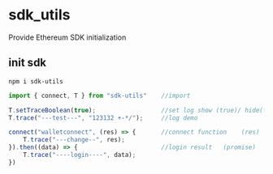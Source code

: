 # sdk_utils
Provide Ethereum SDK initialization

## init sdk
```
npm i sdk-utils
```

```javascript
import { connect, T } from "sdk-utils"    //import

T.setTraceBoolean(true);                  //set log show (true)/ hide(false)
T.trace("---test---", "123132 +-*/");     //log demo

connect("walletconnect", (res) => {       //connect function    (res)  listener change account/chain
    T.trace("---change--", res);
}).then((data) => {                       //login result   (promise)
    T.trace("----login----", data);
})
```